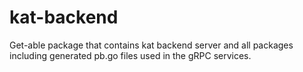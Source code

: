 # kat-backend
Get-able package that contains kat backend server and all packages including generated pb.go files used in the gRPC services.
